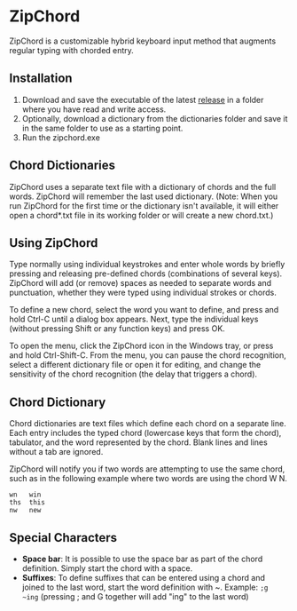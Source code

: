 # ZipChord
ZipChord is a customizable hybrid keyboard input method that augments regular typing with chorded entry.

## Installation
1. Download and save the executable of the latest [release](https://github.com/psoukie/zipchord/releases) in a folder where you have read and write access.
2. Optionally, download a dictionary from the dictionaries folder and save it in the same folder to use as a starting point.
3. Run the zipchord.exe

## Chord Dictionaries
ZipChord uses a separate text file with a dictionary of chords and the full words. ZipChord will remember the last used dictionary. (Note: When you run ZipChord for the first time or the dictionary isn't available, it will either open a chord*.txt file in its working folder or will create a new chord.txt.)

## Using ZipChord
Type normally using individual keystrokes and enter whole words by briefly pressing and releasing pre-defined chords (combinations of several keys). ZipChord will add (or remove) spaces as needed to separate words and punctuation, whether they were typed using individual strokes or chords. 

To define a new chord, select the word you want to define, and press and hold Ctrl-C until a dialog box appears. Next, type the individual keys (without pressing Shift or any function keys) and press OK.

To open the menu, click the ZipChord icon in the Windows tray, or press and hold Ctrl-Shift-C. From the menu, you can pause the chord recognition, select a different dictionary file or open it for editing, and change the sensitivity of the chord recognition (the delay that triggers a chord).

## Chord Dictionary
Chord dictionaries are text files which define each chord on a separate line. Each entry includes the typed chord (lowercase keys that form the chord), tabulator, and the word represented by the chord. Blank lines and lines without a tab are ignored.

ZipChord will notify you if two words are attempting to use the same chord, such as in the following example where two words are using the chord W N.
```
wn   win
ths  this
nw   new
```

## Special Characters
* **Space bar**: It is possible to use the space bar as part of the chord definition. Simply start the chord with a space.
* **Suffixes**: To define suffixes that can be entered using a chord and joined to the last word, start the word definition with ~. Example: `;g  ~ing` (pressing ; and G together will add "ing" to the last word)
